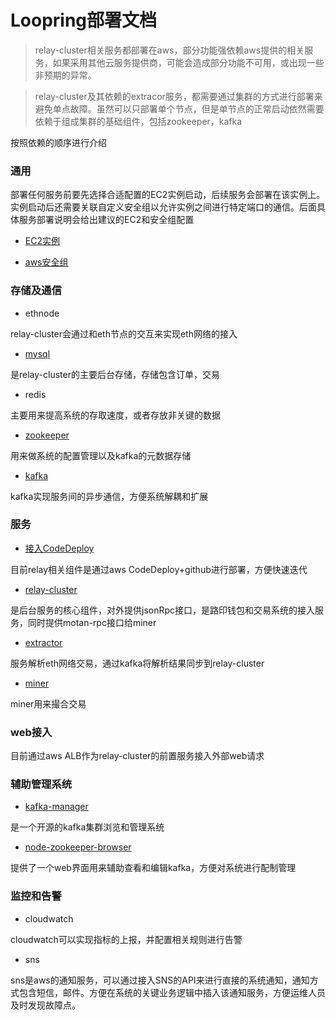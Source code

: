 # Loopring部署文档

> relay-cluster相关服务都部署在aws，部分功能强依赖aws提供的相关服务，如果采用其他云服务提供商，可能会造成部分功能不可用，或出现一些非预期的异常。

> relay-cluster及其依赖的extracor服务，都需要通过集群的方式进行部署来避免单点故障。虽然可以只部署单个节点，但是单节点的正常启动依然需要依赖于组成集群的基础组件，包括zookeeper，kafka

按照依赖的顺序进行介绍

### 通用
部署任何服务前要先选择合适配置的EC2实例启动，后续服务会部署在该实例上。实例启动后还需要关联自定义安全组以允许实例之间进行特定端口的通信。后面具体服务部署说明会给出建议的EC2和安全组配置

* [EC2实例](new_ec2_cn.md)

* [aws安全组](security_group_cn.md)

### 存储及通信
* ethnode

relay-cluster会通过和eth节点的交互来实现eth网络的接入
* [mysql](deploy_mysql_cn.md)

是relay-cluster的主要后台存储，存储包含订单，交易

* redis

主要用来提高系统的存取速度，或者存放非关键的数据
* [zookeeper](deploy_zookeeper_cn.md)

用来做系统的配置管理以及kafka的元数据存储
* [kafka](deploy_kafka_cn)

kafka实现服务间的异步通信，方便系统解耦和扩展

### 服务
* [接入CodeDeploy](codedeploy_cn.md)

目前relay相关组件是通过aws CodeDeploy+github进行部署，方便快速迭代

* [relay-cluster](deploy_relay_cluster_cn.md)

是后台服务的核心组件，对外提供jsonRpc接口，是路印钱包和交易系统的接入服务，同时提供motan-rpc接口给miner

* [extractor](deploy_extractor_cn.md)

服务解析eth网络交易，通过kafka将解析结果同步到relay-cluster

* [miner](deploy_miner_cn.md)

miner用来撮合交易

### web接入
目前通过aws ALB作为relay-cluster的前置服务接入外部web请求

### 辅助管理系统
* [kafka-manager](deploy_kafka_manager_cn.md)

是一个开源的kafka集群浏览和管理系统

* [node-zookeeper-browser](deploy_zk_browser_cn.md)

提供了一个web界面用来辅助查看和编辑kafka，方便对系统进行配制管理

### 监控和告警
* cloudwatch

cloudwatch可以实现指标的上报，并配置相关规则进行告警
* sns

sns是aws的通知服务，可以通过接入SNS的API来进行直接的系统通知，通知方式包含短信，邮件。方便在系统的关键业务逻辑中插入该通知服务，方便运维人员及时发现故障点。
